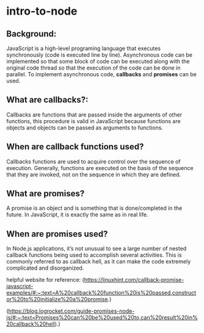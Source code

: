 # intro-to-node

## Background:
JavaScript is a high-level programing language that executes synchronously (code is executed line by line). Asynchronous code can be implemented so that some block of code can be executed along with the original code thread so that the execution of the code can be done in parallel. To implement asynchronous code, **callbacks** and **promises** can be used. 

## What are callbacks?:
Callbacks are functions that are passed inside the arguments of other functions, this procedure is valid in JavaScript because functions are objects and objects can be passed as arguments to functions.

## When are callback functions used?
Callbacks functions are used to acquire control over the sequence of execution. Generally, functions are executed on the basis of the sequence that they are invoked, not on the sequence in which they are defined.

## What are promises?
A promise is an object and is something that is done/completed in the future. In JavaScript, it is exactly the same as in real life.

## When are promises used?
In Node.js applications, it’s not unusual to see a large number of nested callback functions being used to accomplish several activities. This is commonly referred to as callback hell, as it can make the code extremely complicated and disorganized.


helpful website for reference:
(https://linuxhint.com/callback-promise-javascript-examples/#:~:text=A%20callback%20function%20is%20passed,constructor%20to%20initialize%20a%20promise.)

(https://blog.logrocket.com/guide-promises-node-js/#:~:text=Promises%20can%20be%20used%20to,can%20result%20in%20callback%20hell).)
